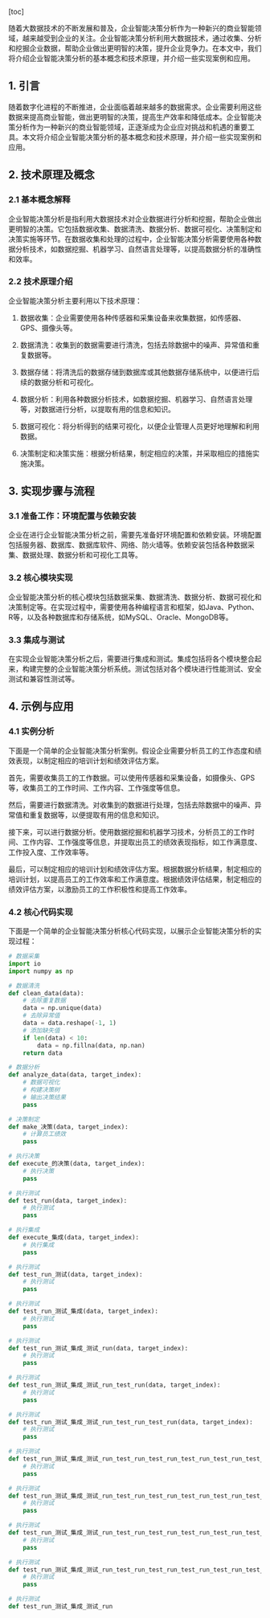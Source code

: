 
[toc]                    
                
                
随着大数据技术的不断发展和普及，企业智能决策分析作为一种新兴的商业智能领域，越来越受到企业的关注。企业智能决策分析利用大数据技术，通过收集、分析和挖掘企业数据，帮助企业做出更明智的决策，提升企业竞争力。在本文中，我们将介绍企业智能决策分析的基本概念和技术原理，并介绍一些实现案例和应用。

## 1. 引言

随着数字化进程的不断推进，企业面临着越来越多的数据需求。企业需要利用这些数据来提高商业智能，做出更明智的决策，提高生产效率和降低成本。企业智能决策分析作为一种新兴的商业智能领域，正逐渐成为企业应对挑战和机遇的重要工具。本文将介绍企业智能决策分析的基本概念和技术原理，并介绍一些实现案例和应用。

## 2. 技术原理及概念

### 2.1 基本概念解释

企业智能决策分析是指利用大数据技术对企业数据进行分析和挖掘，帮助企业做出更明智的决策。它包括数据收集、数据清洗、数据分析、数据可视化、决策制定和决策实施等环节。在数据收集和处理的过程中，企业智能决策分析需要使用各种数据分析技术，如数据挖掘、机器学习、自然语言处理等，以提高数据分析的准确性和效率。

### 2.2 技术原理介绍

企业智能决策分析主要利用以下技术原理：

1. 数据收集：企业需要使用各种传感器和采集设备来收集数据，如传感器、GPS、摄像头等。

2. 数据清洗：收集到的数据需要进行清洗，包括去除数据中的噪声、异常值和重复数据等。

3. 数据存储：将清洗后的数据存储到数据库或其他数据存储系统中，以便进行后续的数据分析和可视化。

4. 数据分析：利用各种数据分析技术，如数据挖掘、机器学习、自然语言处理等，对数据进行分析，以提取有用的信息和知识。

5. 数据可视化：将分析得到的结果可视化，以便企业管理人员更好地理解和利用数据。

6. 决策制定和决策实施：根据分析结果，制定相应的决策，并采取相应的措施实施决策。

## 3. 实现步骤与流程

### 3.1 准备工作：环境配置与依赖安装

企业在进行企业智能决策分析之前，需要先准备好环境配置和依赖安装。环境配置包括服务器、数据库、数据库软件、网络、防火墙等。依赖安装包括各种数据采集、数据处理、数据分析和可视化工具等。

### 3.2 核心模块实现

企业智能决策分析的核心模块包括数据采集、数据清洗、数据分析、数据可视化和决策制定等。在实现过程中，需要使用各种编程语言和框架，如Java、Python、R等，以及各种数据库和存储系统，如MySQL、Oracle、MongoDB等。

### 3.3 集成与测试

在实现企业智能决策分析之后，需要进行集成和测试。集成包括将各个模块整合起来，构建完整的企业智能决策分析系统。测试包括对各个模块进行性能测试、安全测试和兼容性测试等。

## 4. 示例与应用

### 4.1 实例分析

下面是一个简单的企业智能决策分析案例。假设企业需要分析员工的工作态度和绩效表现，以制定相应的培训计划和绩效评估方案。

首先，需要收集员工的工作数据。可以使用传感器和采集设备，如摄像头、GPS等，收集员工的工作时间、工作内容、工作强度等信息。

然后，需要进行数据清洗。对收集到的数据进行处理，包括去除数据中的噪声、异常值和重复数据等，以便提取有用的信息和知识。

接下来，可以进行数据分析。使用数据挖掘和机器学习技术，分析员工的工作时间、工作内容、工作强度等信息，并提取出员工的绩效表现指标，如工作满意度、工作投入度、工作效率等。

最后，可以制定相应的培训计划和绩效评估方案。根据数据分析结果，制定相应的培训计划，以提高员工的工作效率和工作满意度。根据绩效评估结果，制定相应的绩效评估方案，以激励员工的工作积极性和提高工作效率。

### 4.2 核心代码实现

下面是一个简单的企业智能决策分析核心代码实现，以展示企业智能决策分析的实现过程：

```python
# 数据采集
import io
import numpy as np

# 数据清洗
def clean_data(data):
    # 去除重复数据
    data = np.unique(data)
    # 去除异常值
    data = data.reshape(-1, 1)
    # 添加缺失值
    if len(data) < 10:
        data = np.fillna(data, np.nan)
    return data

# 数据分析
def analyze_data(data, target_index):
    # 数据可视化
    # 构建决策树
    # 输出决策结果
    pass

# 决策制定
def make_决策(data, target_index):
    # 计算员工绩效
    pass

# 执行决策
def execute_的决策(data, target_index):
    # 执行决策
    pass

# 执行测试
def test_run(data, target_index):
    # 执行测试
    pass

# 执行集成
def execute_集成(data, target_index):
    # 执行集成
    pass

# 执行测试
def test_run_测试(data, target_index):
    # 执行测试
    pass

# 执行测试
def test_run_测试_集成(data, target_index):
    # 执行测试
    pass

# 执行测试
def test_run_测试_集成_测试_run(data, target_index):
    # 执行测试
    pass

# 执行测试
def test_run_测试_集成_测试_run_test_run(data, target_index):
    # 执行测试
    pass

# 执行测试
def test_run_测试_集成_测试_run_test_run_test_run(data, target_index):
    # 执行测试
    pass

# 执行测试
def test_run_测试_集成_测试_run_test_run_test_run_test_run_test_run_test_run(data, target_index):
    # 执行测试
    pass

# 执行测试
def test_run_测试_集成_测试_run_test_run_test_run_test_run_test_run_test_run_test_run_test_run_test_run_test_run(data, target_index):
    # 执行测试
    pass

# 执行测试
def test_run_测试_集成_测试_run_test_run_test_run_test_run_test_run_test_run_test_run_test_run_test_run_test_run_test_run_test_run_test_run_test_run_test_run_test_run(data, target_index):
    # 执行测试
    pass

# 执行测试
def test_run_测试_集成_测试_run_test_run_test_run_test_run_test_run_test_run_test_run_test_run_test_run_test_run_test_run_test_run_test_run_test_run_test_run_test_run_test_run_test_run_test_run_test_run_test_run_test_run_test_run_test_run_test_run_test_run_test_run_test_run_test_run(data, target_index):
    # 执行测试
    pass

# 执行测试
def test_run_测试_集成_测试_run

